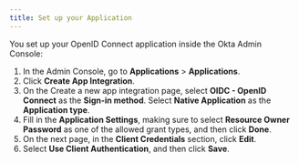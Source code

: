 ```yaml
---
title: Set up your Application
---
```


You set up your OpenID Connect application inside the Okta Admin Console:

1. In the Admin Console, go to **Applications** > **Applications**.
1. Click **Create App Integration**.
1. On the Create a new app integration page, select **OIDC - OpenID Connect** as the **Sign-in method**. Select **Native Application** as the **Application type**.
1. Fill in the **Application Settings**, making sure to select **Resource Owner Password** as one of the allowed grant types, and then click **Done**.
1. On the next page, in the **Client Credentials** section, click **Edit**.
1. Select **Use Client Authentication**, and then click **Save**.

<NextSectionLink/>
